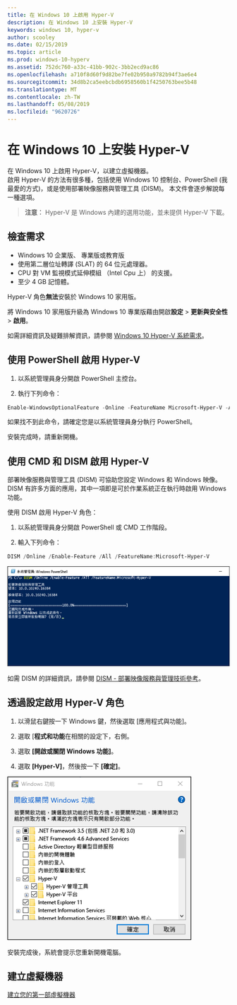 ```yaml
---
title: 在 Windows 10 上啟用 Hyper-V
description: 在 Windows 10 上安裝 Hyper-V
keywords: windows 10, hyper-v
author: scooley
ms.date: 02/15/2019
ms.topic: article
ms.prod: windows-10-hyperv
ms.assetid: 752dc760-a33c-41bb-902c-3bb2ecd9ac86
ms.openlocfilehash: a710f8d60f9d82be7fe02b950a9782b94f3ae6e4
ms.sourcegitcommit: 34d8b2ca5eebcbdb6958560b1f4250763bee5b48
ms.translationtype: MT
ms.contentlocale: zh-TW
ms.lasthandoff: 05/08/2019
ms.locfileid: "9620726"
---
```

# <a name="install-hyper-v-on-windows-10"></a>在 Windows 10 上安裝 Hyper-V

在 Windows 10 上啟用 Hyper-V，以建立虛擬機器。  
啟用 Hyper-V 的方法有很多種，包括使用 Windows 10 控制台、PowerShell (我最愛的方式)，或是使用部署映像服務與管理工具 (DISM)。 本文件會逐步解說每一種選項。

> **注意︰** Hyper-V 是 Windows 內建的選用功能，並未提供 Hyper-V 下載。

## <a name="check-requirements"></a>檢查需求

* Windows 10 企業版、 專業版或教育版
* 使用第二層位址轉譯 (SLAT) 的 64 位元處理器。
* CPU 對 VM 監視模式延伸模組 （Intel Cpu 上） 的支援。
* 至少 4 GB 記憶體。

Hyper-V 角色**無法**安裝於 Windows 10 家用版。

將 Windows 10 家用版升級為 Windows 10 專業版藉由開啟**設定** > **更新與安全性** > **啟用**。

如需詳細資訊及疑難排解資訊，請參閱 [Windows 10 Hyper-V 系統需求](../reference/hyper-v-requirements.md)。

## <a name="enable-hyper-v-using-powershell"></a>使用 PowerShell 啟用 Hyper-V

1. 以系統管理員身分開啟 PowerShell 主控台。

2. 執行下列命令：

  ```powershell
  Enable-WindowsOptionalFeature -Online -FeatureName Microsoft-Hyper-V -All
  ```

  如果找不到此命令，請確定您是以系統管理員身分執行 PowerShell。

安裝完成時，請重新開機。

## <a name="enable-hyper-v-with-cmd-and-dism"></a>使用 CMD 和 DISM 啟用 Hyper-V

部署映像服務與管理工具 (DISM) 可協助您設定 Windows 和 Windows 映像。  DISM 有許多方面的應用，其中一項即是可於作業系統正在執行時啟用 Windows 功能。

使用 DISM 啟用 Hyper-V 角色：

1. 以系統管理員身分開啟 PowerShell 或 CMD 工作階段。

1. 輸入下列命令：

  ```powershell
  DISM /Online /Enable-Feature /All /FeatureName:Microsoft-Hyper-V
  ```

  ![顯示已啟用 Hyper-V 的主控台視窗。](media/dism_upd.png)

如需 DISM 的詳細資訊，請參閱 [DISM - 部署映像服務與管理技術參考](<https://docs.microsoft.com/previous-versions/windows/it-pro/windows-8.1-and-8/hh824821(v=win.10)>)。

## <a name="enable-the-hyper-v-role-through-settings"></a>透過設定啟用 Hyper-V 角色

1. 以滑鼠右鍵按一下 Windows 鍵，然後選取 \[應用程式與功能\]。

2. 選取 [**程式和功能**在相關的設定下，右側。 

3. 選取 **\[開啟或關閉 Windows 功能\]**。

4. 選取 **\[Hyper-V\]**，然後按一下 **\[確定\]**。

![Windows 程式和功能對話方塊](media/enable_role_upd.png)

安裝完成後，系統會提示您重新開機電腦。

## <a name="make-virtual-machines"></a>建立虛擬機器

[建立您的第一部虛擬機器](quick-create-virtual-machine.md)
